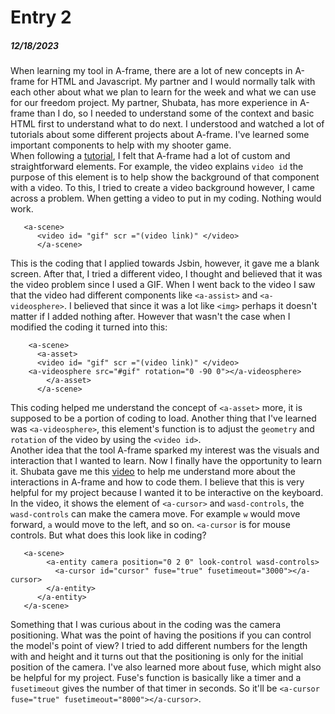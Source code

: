 # Entry 2
##### 12/18/2023
When learning my tool in A-frame, there are a lot of new concepts in A-frame for HTML and Javascript. My partner and I would normally talk with each other about what we plan to learn for the week and what we can use for our freedom project. My partner, Shubata, has more experience in A-frame than I do, so I needed to understand some of the context and basic HTML first to understand what to do next. I understood and watched a lot of tutorials about some different projects about A-frame. I've learned some important components to help with my shooter game.   
When following a [tutorial](https://www.youtube.com/watch?v=ZFTSLHd7xgY&ab_channel=DaniloPasquariello), I felt that A-frame had a lot of custom and straightforward elements. For example, the video explains `video id` the purpose of this element is to help show the background of that component with a video. To this, I tried to create a video background however, I came across a problem. When getting a video to put in my coding. Nothing would work. 
```
   <a-scene>
      <video id= "gif" scr ="(video link)" </video>
      </a-scene>
```
This is the coding that I applied towards Jsbin, however, it gave me a blank screen. After that, I tried a different video, I thought and believed that it was the video problem since I used a GIF. When I went back to the video I saw that the video had different components like `<a-assist>` and `<a-videosphere>`. I believed that since it was a lot like `<img>` perhaps it doesn't matter if I added nothing after. However that wasn't the case when I modified the coding it turned into this:   
```
    <a-scene>
      <a-asset>
      <video id= "gif" scr ="(video link)" </video>
    <a-videosphere src="#gif" rotation="0 -90 0"></a-videosphere>
        </a-asset>
      </a-scene>
```
This coding helped me understand the concept of `<a-asset>` more, it is supposed to be a portion of coding to load. Another thing that I've learned was `<a-videosphere>`, this element's function is to adjust the `geometry` and `rotation` of the video by using the `<video id>`.  
Another idea that the tool A-frame sparked my interest was the visuals and interaction that I wanted to learn. Now I finally have the opportunity to learn it. Shubata gave me this [video](https://www.youtube.com/watch?v=HrLsr-nzZGA&ab_channel=UWRealityLab) to help me understand more about the interactions in A-frame and how to code them. I believe that this is very helpful for my project because I wanted it to be interactive on the keyboard. In the video, it shows the element of `<a-cursor>` and  `wasd-controls`, the `wasd-controls` can make the camera move. For example `w` would move forward, `a` would move to the left, and so on. `<a-cursor` is  for mouse controls. But what does this look like in coding?  
```
   <a-scene>
        <a-entity camera position="0 2 0" look-control wasd-controls>
          <a-cursor id="cursor" fuse="true" fusetimeout="3000"></a-cursor>
        </a-entity>
      </a-entity>
   </a-scene>
```
Something that I was curious about in the coding was the camera positioning. What was the point of having the positions if you can control the model's point of view? I tried to add different numbers for the length with and height and it turns out that the positioning is only for the initial position of the camera. I've also learned more about fuse, which might also be helpful for my project. Fuse's function is basically like a timer and a `fusetimeout` gives the number of that timer in seconds. So it'll be `<a-cursor fuse="true" fusetimeout="8000"></a-cursor>`.


